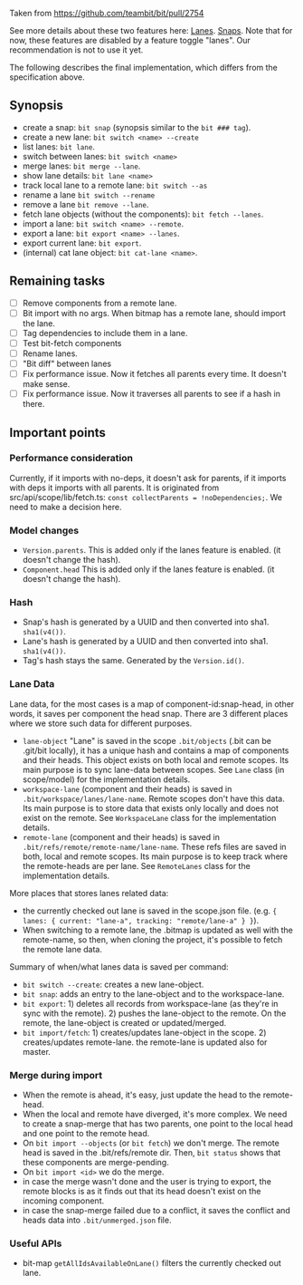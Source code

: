 Taken from https://github.com/teambit/bit/pull/2754

See more details about these two features here: [Lanes](https://github.com/teambit/bit/issues/1986). [Snaps](https://github.com/teambit/bit/issues/1985).
Note that for now, these features are disabled by a feature toggle "lanes". Our recommendation is not to use it yet.

The following describes the final implementation, which differs from the specification above.

## Synopsis
* create a snap: `bit snap` (synopsis similar to the `bit ### tag`).
* create a new lane: `bit switch <name> --create`
* list lanes: `bit lane`.
* switch between lanes: `bit switch <name>`
* merge lanes: `bit merge --lane`.
* show lane details: `bit lane <name>`
* track local lane to a remote lane: `bit switch --as`
* rename a lane `bit switch --rename`
* remove a lane `bit remove --lane`.
* fetch lane objects (without the components): `bit fetch --lanes`.
* import a lane: `bit switch <name> --remote`.
* export a lane: `bit export <name> --lanes`.
* export current lane: `bit export`.
* (internal) cat lane object: `bit cat-lane <name>`.


## Remaining tasks
- [ ] Remove components from a remote lane.
- [ ] Bit import with no args. When bitmap has a remote lane, should import the lane.
- [ ] Tag dependencies to include them in a lane.
- [ ] Test bit-fetch components
- [ ] Rename lanes.
- [ ] "Bit diff" between lanes
- [ ] Fix performance issue. Now it fetches all parents every time. It doesn't make sense.
- [ ] Fix performance issue. Now it traverses all parents to see if a hash in there.

## Important points

### Performance consideration
Currently, if it imports with no-deps, it doesn't ask for parents, if it imports with deps it imports with all parents. It is originated from src/api/scope/lib/fetch.ts: `const collectParents = !noDependencies;`. We need to make a decision here.

### Model changes
* `Version.parents`. This is added only if the lanes feature is enabled. (it doesn't change the hash).
* `Component.head` This is added only if the lanes feature is enabled. (it doesn't change the hash).

### Hash
* Snap's hash is generated by a UUID and then converted into sha1. `sha1(v4())`.
* Lane's hash is generated by a UUID and then converted into sha1. `sha1(v4())`.
* Tag's hash stays the same. Generated by the `Version.id()`.

### Lane Data
Lane data, for the most cases is a map of component-id:snap-head, in other words, it saves per component the head snap. There are 3 different places where we store such data for different purposes.
* `lane-object` "Lane" is saved in the scope `.bit/objects` (.bit can be .git/bit locally), it has a unique hash and contains a map of components and their heads. This object exists on both local and remote scopes. Its main purpose is to sync lane-data between scopes. See `Lane` class (in scope/model) for the implementation details.
* `workspace-lane` (component and their heads) is saved in `.bit/workspace/lanes/lane-name`. Remote scopes don't have this data. Its main purpose is to store data that exists only locally and does not exist on the remote. See `WorkspaceLane` class for the implementation details.
* `remote-lane` (component and their heads) is saved in `.bit/refs/remote/remote-name/lane-name`. These refs files are saved in both, local and remote scopes. Its main purpose is to keep track where the remote-heads are per lane. See `RemoteLanes` class for the implementation details.

More places that stores lanes related data:
* the currently checked out lane is saved in the scope.json file. (e.g. `{ lanes: { current: "lane-a", tracking: "remote/lane-a" } }`).
* When switching to a remote lane, the .bitmap is updated as well with the remote-name, so then, when cloning the project, it's possible to fetch the remote lane data.

Summary of when/what lanes data is saved per command:
* `bit switch --create`: creates a new lane-object.
* `bit snap`: adds an entry to the lane-object and to the workspace-lane.
* `bit export`: 1) deletes all records from workspace-lane (as they're in sync with the remote). 2) pushes the lane-object to the remote. On the remote, the lane-object is created or updated/merged.
* `bit import/fetch`: 1) creates/updates lane-object in the scope. 2) creates/updates remote-lane. the remote-lane is updated also for master.

### Merge during import
* When the remote is ahead, it's easy, just update the head to the remote-head.
* When the local and remote have diverged, it's more complex. We need to create a snap-merge that has two parents, one point to the local head and one point to the remote head.
* On `bit import --objects` (or `bit fetch`) we don't merge. The remote head is saved in the .bit/refs/remote dir. Then, `bit status` shows that these components are merge-pending.
* On `bit import <id>` we do the merge.
* in case the merge wasn't done and the user is trying to export, the remote blocks is as it finds out that its head doesn't exist on the incoming component.
* in case the snap-merge failed due to a conflict, it saves the conflict and heads data into `.bit/unmerged.json` file.

### Useful APIs
* bit-map `getAllIdsAvailableOnLane()` filters the currently checked out lane.